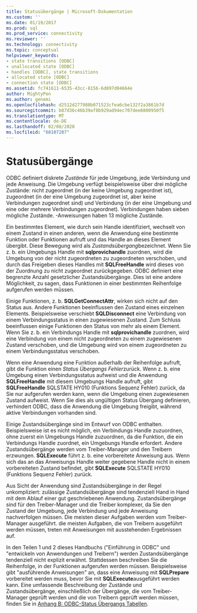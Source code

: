 ```yaml
---
title: Statusübergänge | Microsoft-Dokumentation
ms.custom: ''
ms.date: 01/19/2017
ms.prod: sql
ms.prod_service: connectivity
ms.reviewer: ''
ms.technology: connectivity
ms.topic: conceptual
helpviewer_keywords:
- state transitions [ODBC]
- unallocated state [ODBC]
- handles [ODBC], state transitions
- allocated state [ODBC]
- connection state [ODBC]
ms.assetid: fc741611-6535-43cc-8156-6d897d04664e
author: MightyPen
ms.author: genemi
ms.openlocfilehash: d2512d277980b071523cfea6cbe132f2a3861b7d
ms.sourcegitcommit: b87d36c46b39af8b929ad94ec707dee8800950f5
ms.translationtype: MT
ms.contentlocale: de-DE
ms.lasthandoff: 02/08/2020
ms.locfileid: "68107287"
---
```

# <a name="state-transitions"></a>Statusübergänge
ODBC definiert diskrete *Zustände* für jede Umgebung, jede Verbindung und jede Anweisung. Die Umgebung verfügt beispielsweise über drei mögliche Zustände: nicht zugeordnet (in der keine Umgebung zugeordnet ist), zugeordnet (in der eine Umgebung zugeordnet ist, aber keine Verbindungen zugeordnet sind) und Verbindung (in der eine Umgebung und eine oder mehrere Verbindungen zugeordnet). Verbindungen haben sieben mögliche Zustände. -Anweisungen haben 13 mögliche Zustände.  
  
 Ein bestimmtes Element, wie durch sein Handle identifiziert, wechselt von einem Zustand in einen anderen, wenn die Anwendung eine bestimmte Funktion oder Funktionen aufruft und das Handle an dieses Element übergibt. Diese Bewegung wird als *Zustandsübergang*bezeichnet. Wenn Sie z. b. ein Umgebungs Handle mit **sqlprovichandle** zuordnen, wird die Umgebung von der nicht zugeordneten zu zugeordneten verschoben, und durch das Freigeben dieses Handles mit **SQLFreeHandle** wird dieses von der Zuordnung zu nicht zugeordnet zurückgegeben. ODBC definiert eine begrenzte Anzahl gesetzlicher Zustandsübergänge. Dies ist eine andere Möglichkeit, zu sagen, dass Funktionen in einer bestimmten Reihenfolge aufgerufen werden müssen.  
  
 Einige Funktionen, z. b. **SQLGetConnectAttr**, wirken sich nicht auf den Status aus. Andere Funktionen beeinflussen den Zustand eines einzelnen Elements. Beispielsweise verschiebt **SQLDisconnect** eine Verbindung von einem Verbindungsstatus in einen zugewiesenen Zustand. Zum Schluss beeinflussen einige Funktionen den Status von mehr als einem Element. Wenn Sie z. b. ein Verbindungs Handle mit **sqlprovichandle** zuordnen, wird eine Verbindung von einem nicht zugeordneten zu einem zugewiesenen Zustand verschoben, und die Umgebung wird von einem zugeordneten zu einem Verbindungsstatus verschoben.  
  
 Wenn eine Anwendung eine Funktion außerhalb der Reihenfolge aufruft, gibt die Funktion einen *Status Übergangs Fehler*zurück. Wenn z. b. eine Umgebung einen Verbindungsstatus aufweist und die Anwendung **SQLFreeHandle** mit diesem Umgebungs Handle aufruft, gibt **SQLFreeHandle** SQLSTATE HY010 (Funktions Sequenz Fehler) zurück, da Sie nur aufgerufen werden kann, wenn die Umgebung einen zugewiesenen Zustand aufweist. Wenn Sie dies als ungültigen Status Übergang definieren, verhindert ODBC, dass die Anwendung die Umgebung freigibt, während aktive Verbindungen vorhanden sind.  
  
 Einige Zustandsübergänge sind im Entwurf von ODBC enthalten. Beispielsweise ist es nicht möglich, ein Verbindungs Handle zuzuordnen, ohne zuerst ein Umgebungs Handle zuzuordnen, da die Funktion, die ein Verbindungs Handle zuordnet, ein Umgebungs Handle erfordert. Andere Zustandsübergänge werden vom Treiber-Manager und den Treibern erzwungen. **SQLExecute** führt z. b. eine vorbereitete Anweisung aus. Wenn sich das an das Anweisungs Handle weiter gegebene Handle nicht in einem vorbereiteten Zustand befindet, gibt **SQLExecute** SQLSTATE HY010 (Funktions Sequenz Fehler) zurück.  
  
 Aus Sicht der Anwendung sind Zustandsübergänge in der Regel unkompliziert: zulässige Zustandsübergänge sind tendenziell Hand in Hand mit dem Ablauf einer gut geschriebenen Anwendung. Zustandsübergänge sind für den Treiber-Manager und die Treiber komplexer, da Sie den Zustand der Umgebung, jede Verbindung und jede Anweisung nachverfolgen müssen. Die meisten dieser Aufgaben werden vom Treiber-Manager ausgeführt. die meisten Aufgaben, die von Treibern ausgeführt werden müssen, treten mit Anweisungen mit ausstehenden Ergebnissen auf.  
  
 In den Teilen 1 und 2 dieses Handbuchs ("Einführung in ODBC" und "entwickeln von Anwendungen und Treibern") werden Zustandsübergänge tendenziell nicht explizit erwähnt. Stattdessen beschreiben Sie die Reihenfolge, in der Funktionen aufgerufen werden müssen. Beispielsweise gibt "ausführende Anweisungen" an, dass eine Anweisung mit **SQLPrepare** vorbereitet werden muss, bevor Sie mit **SQLExecute**ausgeführt werden kann. Eine umfassende Beschreibung der Zustände und Zustandsübergänge, einschließlich der Übergänge, die vom Treiber-Manager geprüft werden und die von Treibern geprüft werden müssen, finden Sie in [Anhang B: ODBC-Status Übergangs Tabellen](../../../odbc/reference/appendixes/appendix-b-odbc-state-transition-tables.md).
